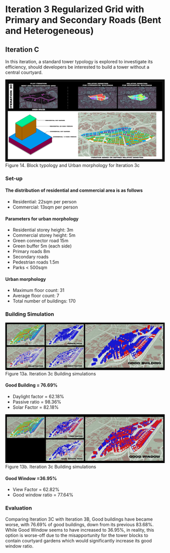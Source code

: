 # Iteration 3 Regularized Grid with Primary and Secondary Roads (Bent and Heterogeneous)

## Iteration C
In this iteration, a standard tower typology is explored to investigate its efficiency, should developers be interested to build a tower without a central courtyard.


![Figure 14. Block typology and Urban morphology for Iteration 3c](./imgs/iteration_3cv2.png)
Figure 14. Block typology and Urban morphology for Iteration 3c

### Set-up

#### The distribution of residential and commercial area is as follows
* Residential: 22sqm per person
* Commercial: 13sqm per person 
#### Parameters for urban morphology
* Residential storey height: 3m
* Commercial storey height: 5m
* Green connector road 15m
* Green buffer 5m (each side)
* Primary roads 8m
* Secondary roads
* Pedestrian roads 1.5m
* Parks < 500sqm
#### Urban morphology
* Maximum floor count: 31
* Average floor count: 7
* Total number of buildings: 170

### Building Simulation

![Figure 13. Iteration 3c Building simulations](./imgs/eval_3cgb.png)
Figure 13a. Iteration 3c Building simulations

#### Good Building = 76.69%
* Daylight factor = 62.18%
* Passive ratio = 98.36%
* Solar Factor = 82.18% 

![Figure 13. Iteration 3c Building simulations](./imgs/eval_3cgw.png)
Figure 13b. Iteration 3c Building simulations

#### Good Window =36.95%
* View Factor = 62.82%
* Good window ratio = 77.64%

### Evaluation
Comparing Iteration 3C with Iteration 3B, Good buildings have became worse, with 76.69% of good buildings, down from its previous 83.68%. While Good Window seems to have increased to 36.95%, in reality, this option is worse-off due to the misapportunity for the tower blocks to contain courtyard gardens which would significantly increase its good window ratio.
